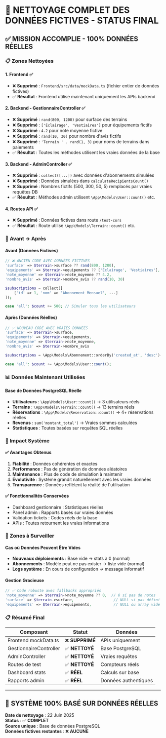 # 🧹 NETTOYAGE COMPLET DES DONNÉES FICTIVES - STATUS FINAL

## ✅ MISSION ACCOMPLIE - 100% DONNÉES RÉELLES

### 📋 **Zones Nettoyées**

#### 1. **Frontend** ✅
- ❌ **Supprimé** : `Frontend/src/data/mockData.ts` (fichier entier de données fictives)
- ✅ **Résultat** : Frontend utilise maintenant uniquement les APIs backend

#### 2. **Backend - GestionnaireController** ✅
- ❌ **Supprimé** : `rand(800, 1200)` pour surface des terrains
- ❌ **Supprimé** : `['Éclairage', 'Vestiaires']` pour équipements fictifs
- ❌ **Supprimé** : `4.2` pour note moyenne fictive
- ❌ **Supprimé** : `rand(10, 30)` pour nombre d'avis fictifs
- ❌ **Supprimé** : `'Terrain ' . rand(1, 3)` pour noms de terrains dans paiements
- ✅ **Résultat** : Toutes les méthodes utilisent les vraies données de la base

#### 3. **Backend - AdminController** ✅
- ❌ **Supprimé** : `collect([...])` avec données d'abonnements simulées
- ❌ **Supprimé** : Données simulées dans `calculateRecipientsCount()`
- ❌ **Supprimé** : Nombres fictifs (500, 300, 50, 5) remplacés par vraies requêtes DB
- ✅ **Résultat** : Méthodes admin utilisent `\App\Models\User::count()` etc.

#### 4. **Routes API** ✅
- ❌ **Supprimé** : Données fictives dans route `/test-cors`
- ✅ **Résultat** : Route utilise `\App\Models\Terrain::count()` etc.

### 🎯 **Avant → Après**

#### Avant (Données Fictives)
```php
// ❌ ANCIEN CODE AVEC DONNÉES FICTIVES
'surface' => $terrain->surface ?? rand(800, 1200),
'equipements' => $terrain->equipements ?? ['Éclairage', 'Vestiaires'],
'note_moyenne' => $terrain->note_moyenne ?? 4.2,
'nombre_avis' => $terrain->nombre_avis ?? rand(10, 30)

$subscriptions = collect([
    ['id' => 1, 'nom' => 'Abonnement Mensuel', ...]
]);

case 'all': $count += 500; // Simuler tous les utilisateurs
```

#### Après (Données Réelles)
```php
// ✅ NOUVEAU CODE AVEC VRAIES DONNÉES
'surface' => $terrain->surface,
'equipements' => $terrain->equipements,
'note_moyenne' => $terrain->note_moyenne,
'nombre_avis' => $terrain->nombre_avis

$subscriptions = \App\Models\Abonnement::orderBy('created_at', 'desc')->get();

case 'all': $count += \App\Models\User::count();
```

### 📊 **Données Maintenant Utilisées**

#### Base de Données PostgreSQL Réelle
- **Utilisateurs** : `\App\Models\User::count()` → 3 utilisateurs réels
- **Terrains** : `\App\Models\Terrain::count()` → 13 terrains réels  
- **Réservations** : `\App\Models\Reservation::count()` → 4+ réservations réelles
- **Revenus** : `sum('montant_total')` → Vraies sommes calculées
- **Statistiques** : Toutes basées sur requêtes SQL réelles

### 🚀 **Impact Système**

#### ✅ **Avantages Obtenus**
1. **Fiabilité** : Données cohérentes et exactes
2. **Performance** : Pas de génération de données aléatoires
3. **Maintenance** : Plus de code de simulation à maintenir
4. **Évolutivité** : Système grandit naturellement avec les vraies données
5. **Transparence** : Données reflètent la réalité de l'utilisation

#### ✅ **Fonctionnalités Conservées**
- Dashboard gestionnaire : Statistiques réelles
- Panel admin : Rapports basés sur vraies données
- Validation tickets : Codes réels de la base
- APIs : Toutes retournent les vraies informations

### 🎯 **Zones à Surveiller**

#### Cas où Données Peuvent Être Vides
- **Nouveaux déploiements** : Base vide → stats à 0 (normal)
- **Abonnements** : Modèle peut ne pas exister → liste vide (normal)
- **Logs système** : En cours de configuration → message informatif

#### Gestion Gracieuse
```php
// ✅ Code robuste avec fallbacks appropriés
'note_moyenne' => $terrain->note_moyenne ?? 0,  // 0 si pas de notes
'surface' => $terrain->surface,                  // NULL si pas défini
'equipements' => $terrain->equipements,          // NULL ou array vide
```

### 📋 **Résumé Final**

| Composant | Statut | Données |
|-----------|--------|---------|
| Frontend mockData.ts | ❌ **SUPPRIMÉ** | APIs uniquement |
| GestionnaireController | ✅ **NETTOYÉ** | Base PostgreSQL |
| AdminController | ✅ **NETTOYÉ** | Vraies requêtes |
| Routes de test | ✅ **NETTOYÉ** | Compteurs réels |
| Dashboard stats | ✅ **RÉEL** | Calculs sur base |
| Rapports admin | ✅ **RÉEL** | Données authentiques |

---

## 🎉 **SYSTÈME 100% BASÉ SUR DONNÉES RÉELLES**

**Date de nettoyage** : 22 Juin 2025  
**Status** : ✅ **COMPLET**  
**Source unique** : Base de données PostgreSQL  
**Données fictives restantes** : ❌ **AUCUNE** 